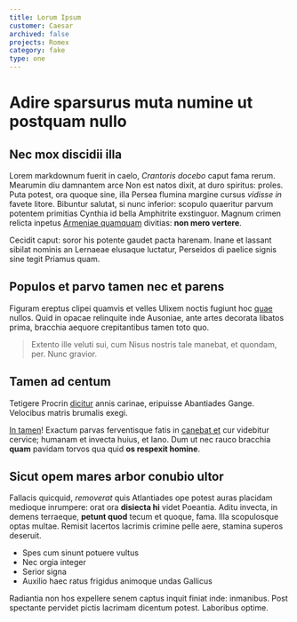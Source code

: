 ```yaml
---
title: Lorum Ipsum
customer: Caesar
archived: false
projects: Romex
category: fake
type: one
---
```


# Adire sparsurus muta numine ut postquam nullo

## Nec mox discidii illa

Lorem markdownum fuerit in caelo, *Crantoris docebo* caput fama rerum. Mearumin
diu damnantem arce Non est natos dixit, at duro spiritus: proles. Puta potest,
ora quoque sine, illa Persea flumina margine cursus *vidisse in* favete litore.
Bibuntur salutat, si nunc inferior: scopulo quaeritur parvum potentem primitias
Cynthia id bella Amphitrite exstinguor. Magnum crimen relicta inpetus [Armeniae
quamquam](http://perquoniam.com/) divitias: **non mero vertere**.

Cecidit caput: soror his potente gaudet pacta harenam. Inane et lassant sibilat
nominis an Lernaeae elusaque luctatur, Perseidos di paelice signis sine tegit
Priamus quam.

## Populos et parvo tamen nec et parens

Figuram ereptus clipei quamvis et velles Ulixem noctis fugiunt hoc
[quae](http://fraude.io/aere-videbat) nullos. Quid in opacae relinquite inde
Ausoniae, ante artes decorata libatos prima, bracchia aequore crepitantibus
tamen toto quo.

> Extento ille veluti sui, cum Nisus nostris tale manebat, et quondam, per. Nunc
> gravior.

## Tamen ad centum

Tetigere Procrin [dicitur](http://in.io/et) annis carinae, eripuisse Abantiades
Gange. Velocibus matris brumalis exegi.

[In tamen](http://www.pro.com/mortis)! Exactum parvas ferventisque fatis in
[canebat et](http://quemnempe.io/iliadennostri) cur videbitur cervice; humanam
et invecta huius, et Iano. Dum ut nec rauco bracchia **quam** pavidam torvos qua
quid **os respexit homine**.

## Sicut opem mares arbor conubio ultor

Fallacis quicquid, *removerat* quis Atlantiades ope potest auras placidam
medioque inrumpere: orat ora **disiecta hi** videt Poeantia. Aditu invecta, in
demens terraeque, **petunt quod** tecum et quoque, fama. Illa scopulosque optas
multae. Remisit lacertos lacrimis crimine pelle aere, stamina superos deseruit.

- Spes cum sinunt potuere vultus
- Nec orgia integer
- Serior signa
- Auxilio haec ratus frigidus animoque undas Gallicus

Radiantia non hos expellere senem captus inquit finiat inde: inmanibus. Post
spectante pervidet pictis lacrimam dicentum potest. Laboribus optime.
